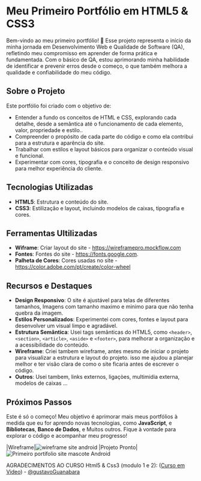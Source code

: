 # Meu Primeiro Portfólio em HTML5 & CSS3

Bem-vindo ao meu primeiro portfólio! 🎉 Esse projeto representa o início da minha jornada em Desenvolvimento Web e Qualidade de Software (QA), refletindo meu compromisso em aprender de forma prática e fundamentada. Com o básico de QA, estou aprimorando minha habilidade de identificar e prevenir erros desde o começo, o que também melhora a qualidade e confiabilidade do meu código.
## Sobre o Projeto

Este portfólio foi criado com o objetivo de:
- Entender a fundo os conceitos de HTML e CSS, explorando cada detalhe, desde a semântica até o funcionamento de cada elemento, valor, propriedade e estilo..
- Compreender o propósito de cada parte do código e como ela contribui para a estrutura e aparência do site.
- Trabalhar com estilos e layout básicos para organizar o conteúdo visual e funcional.
- Experimentar com cores, tipografia e o conceito de design responsivo para melhor experiência do cliente.

## Tecnologias Utilizadas

- **HTML5**: Estrutura e conteúdo do site.
- **CSS3**: Estilização e layout, incluindo modelos de caixas, tipografia e cores.

## Ferramentas Ultilizadas
- **Wiframe**: Criar layout do site - https://wireframepro.mockflow.com 
- **Fontes**: Fontes do site - https://fonts.google.com.
- **Palheta de Cores**: Cores usadas no site - https://color.adobe.com/pt/create/color-wheel

## Recursos e Destaques

- **Design Responsivo**: O site é ajustável para telas de diferentes tamanhos, Imagens com tamanho maximo e minimo para que não tenha quebra da imagem.
- **Estilos Personalizados**: Experimentei com cores, fontes e layout para desenvolver um visual limpo e agradável.
- **Estrutura Semântica**: Usei tags semânticas do HTML5, como `<header>`, `<section>`, `<article>`, `<aside>` e `<footer>`, para melhorar a organização e a acessibilidade do conteúdo.
- **Wireframe**: Criei tambem wireframe, antes mesmo de iniciar o projeto para visualizar a estrutura e layout do projeto. isso me ajudou a planejar melhor e ter visão clara de como o site ficaria antes de escrever o código.
- **Outros**: Usei tambem, links externos, ligaçòes, multimidia externa, modelos de caixas ...
## Próximos Passos

Este é só o começo! Meu objetivo é aprimorar mais meus portfólios à medida que eu for aprendo novas tecnologias, como **JavaScript**, e **Bibliotecas**, **Banco de Dados**, e Muitos outros. Fique à vontade para explorar o código e acompanhar meu progresso!

|Wireframe|![wireframe site android](https://github.com/user-attachments/assets/d2cb02f2-de29-4040-9962-e80664ec362f)
|Projeto Pronto|![Primeiro portifolio site mascote Android](https://github.com/user-attachments/assets/e9bb92fc-f06f-4c3a-8c46-5b17820ff7fe)


AGRADECIMENTOS AO CURSO Html5 & Css3 (modulo 1 e 2): ([Curso em Video](https://www.cursoemvideo.com)) - [@gustavoGuanabara](https://github.com/gustavoguanabara)

